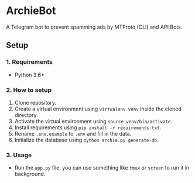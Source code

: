 # ArchieBot
A Telegram bot to prevent spamming ads by MTProto (CLI) and API Bots.

## Setup
### 1. Requirements
- Python 3.6+

### 2. How to setup
1. Clone repository.
1. Create a virtual environment using `virtualenv venv` inside the cloned directory.
1. Activate the virtual environment using `source venv/bin/activate`.
1. Install requirements using `pip install -r requirements.txt`.
1. Rename `.env.example` to `.env` and fill in the data.
1. Initialize the database using `python archie.py generate-db`.

### 3. Usage
- Run the `app.py` file, you can use something like `tmux` or `screen` to run it in background.

